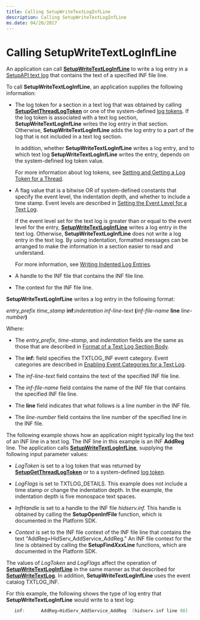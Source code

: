 ```yaml
---
title: Calling SetupWriteTextLogInfLine
description: Calling SetupWriteTextLogInfLine
ms.date: 04/20/2017
---
```


# Calling SetupWriteTextLogInfLine


An application can call [**SetupWriteTextLogInfLine**](/windows/win32/api/setupapi/nf-setupapi-setupwritetextloginfline) to write a log entry in a [SetupAPI text log](setupapi-text-logs.md) that contains the text of a specified INF file line.

To call **SetupWriteTextLogInfLine**, an application supplies the following information:

-   The log token for a section in a text log that was obtained by calling [**SetupGetThreadLogToken**](/windows/win32/api/setupapi/nf-setupapi-setupgetthreadlogtoken) or one of the system-defined [log tokens](log-tokens.md). If the log token is associated with a text log section, **SetupWriteTextLogInfLine** writes the log entry in that section. Otherwise, **SetupWriteTextLogInfLine** adds the log entry to a part of the log that is not included in a text log section.

    In addition, whether **SetupWriteTextLogInfLine** writes a log entry, and to which text log **SetupWriteTextLogInfLine** writes the entry, depends on the system-defined log token value.

    For more information about log tokens, see [Setting and Getting a Log Token for a Thread](setting-and-getting-a-log-token-for-a-thread.md).

-   A flag value that is a bitwise OR of system-defined constants that specify the event level, the indentation depth, and whether to include a time stamp. Event levels are described in [Setting the Event Level for a Text Log](setting-the-event-level-for-a-text-log.md).

    If the event level set for the text log is greater than or equal to the event level for the entry, [**SetupWriteTextLogInfLine**](/windows/win32/api/setupapi/nf-setupapi-setupwritetextloginfline) writes a log entry in the text log. Otherwise, **SetupWriteTextLogInfLine** does not write a log entry in the text log. By using indentation, formatted messages can be arranged to make the information in a section easier to read and understand.

    For more information, see [Writing Indented Log Entries](writing-indented-log-entries.md).

-   A handle to the INF file that contains the INF file line.

-   The context for the INF file line.

**SetupWriteTextLogInfLine** writes a log entry in the following format:

*entry_prefix time_stamp* **inf:**<em>indentation inf-line-text</em> **(**<em>inf-file-name</em> **line** <em>line-number</em>**)**

Where:

-   The *entry_prefix*, *time-stamp*, and *indentation* fields are the same as those that are described in [Format of a Text Log Section Body](format-of-a-text-log-section-body.md).

-   The **inf:** field specifies the TXTLOG_INF event category. Event categories are described in [Enabling Event Categories for a Text Log](enabling-event-categories-for-a-text-log.md).

-   The *inf-line-text* field contains the text of the specified INF file line.

-   The *inf-file-name* field contains the name of the INF file that contains the specified INF file line.

-   The **line** field indicates that what follows is a line number in the INF file.

-   The *line-number* field contains the line number of the specified line in the INF file.

The following example shows how an application might typically log the text of an INF line in a text log. The INF line in this example is an INF **AddReg** line. The application calls [**SetupWriteTextLogInfLine**](/windows/win32/api/setupapi/nf-setupapi-setupwritetextloginfline), supplying the following input parameter values:

-   *LogToken* is set to a log token that was returned by [**SetupGetThreadLogToken**](/windows/win32/api/setupapi/nf-setupapi-setupgetthreadlogtoken) or to a system-defined [log token](log-tokens.md).

-   *LogFlags* is set to TXTLOG_DETAILS. This example does not include a time stamp or change the indentation depth. In the example, the indentation depth is five monospace text spaces.

-   *InfHandle* is set to a handle to the INF file *hidserv.inf.* This handle is obtained by calling the **SetupOpenInfFile** function, which is documented in the Platform SDK.

-   *Context* is set to the INF file context of the INF file line that contains the text "AddReg=HidServ_AddService_AddReg." An INF file context for the line is obtained by calling the **SetupFind*Xxx*Line** functions, which are documented in the Platform SDK.

The values of *LogToken* and *LogFlags* affect the operation of [**SetupWriteTextLogInfLine**](/windows/win32/api/setupapi/nf-setupapi-setupwritetextloginfline) in the same manner as that described for [**SetupWriteTextLog**](/windows/win32/api/setupapi/nf-setupapi-setupwritetextlog). In addition, **SetupWriteTextLogInfLine** uses the event catalog TXTLOG_INF.

For this example, the following shows the type of log entry that **SetupWriteTextLogInfLine** would write to a text log:

```cpp
   inf:      AddReg=HidServ_AddService_AddReg  (hidserv.inf line 98)
```

 


